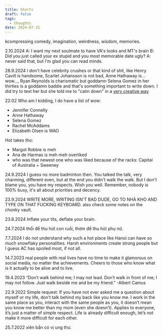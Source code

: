```yaml
---
title: Shorts
draft: false
tags:
  - thoughts
date: 2024-07-31
---
```

kcompressing comedy, imagination, weirdness, wisdom, memories.

2.10.2024
A: I want my next soulmate to have VA's looks and MT's brain
B: Did you just called your ex stupid and you most memorable date ugly?
A: never said that, but I'm glad you can read minds.

28.9.2024
I don't have celebrity crushes or that kind of shit, like Henry Cavill is handsome, Scarlet Johansson is not bad, Anne Hathaway is... wow..., Ryan Reynolds is charismatic but goddamn Selena Gomez in her thirties is a goddamn baddie and that's something important to write down. I did try to text her but she told me to "calm down" in a [very creative way](https://youtu.be/WcIcVapfqXw?si=VxIBpxLuscTOoavR)

22:02
Who am I kidding, I do have a list of wow:
- Jennifer Connelly
- Anne Hathaway
- Selena Gomez
- Rachel McAddams
- Elizabeth Olsen is WAO

Hot takes tho:
- Margot Robbie is meh
- Ana de Harmas is meh meh overliked
- who was that newest one who was liked because of the racks: Capital of Australia + Sweeney

24.9.2024
I guess no more badminton then. You talked the talk, very charming, different even, but at the end you didn't walk the walk. But I don't blame you, you have my respects. Wish you well. Remember, nobody is 100% busy, it's all about priorities and decency.

23.9.2024
WRITE MORE, WRITING ISN'T BAD DUDE, GO TO NHÀ KHO AND TYPE ON THAT FUCKING KEYBOARD. also check some notes on the chonky vault.

23.8.2024
Inflate your tits, deflate your brain.

24.7.2024
thối để thu hút con ruồi, thơm để thu hút phụ nữ.

7.7.2024
I do not understand why such a hot place like Hanoi can have so much snowflaky personalities. Harsh environments create strong people but I guess AC has spoiled most, if not all.

14.7.2023
real people with real lives have no time to make it glamorous on social media, no matter the achievements. Cheers to those who know what is it actually to be alive and to live.

19.4.2023
“Don’t walk behind me; I may not lead. Don’t walk in front of me; I may not follow. Just walk beside me and be my friend.”
-Albert Camus

22.9.2022
Simple request: If you have not ever asked me a question about myself or my life, don’t talk behind my back like you know me. I work in the same place as you, interact with the same people as you, it doesn’t mean you know me better than my mom (even she doesn’t). Applies to everyone, it’s just a matter of simple respect. Life is already difficult enough, let’s not make it more difficult for each other.

25.7.2022
xiên bẩn có vị ung thư.